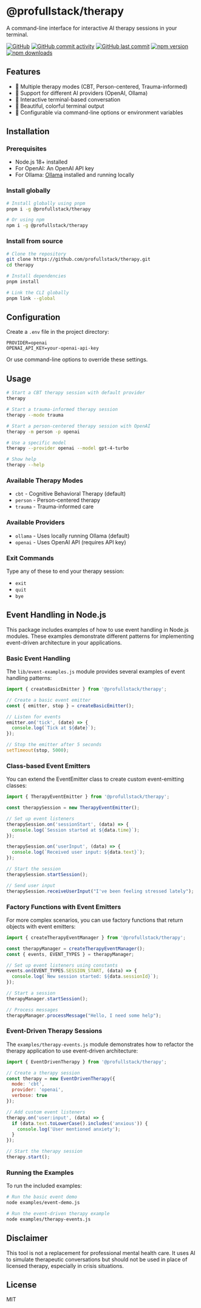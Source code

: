 # @profullstack/therapy

A command-line interface for interactive AI therapy sessions in your terminal.

[![GitHub](https://img.shields.io/github/license/profullstack/therapy)](https://github.com/profullstack/therapy/blob/master/LICENSE)
[![GitHub commit activity](https://img.shields.io/github/commit-activity/m/profullstack/therapy)](https://github.com/profullstack/therapy/pulse)
[![GitHub last commit](https://img.shields.io/github/last-commit/profullstack/therapy)](https://github.com/profullstack/therapy/commits/master)
[![npm version](https://img.shields.io/npm/v/@profullstack/therapy)](https://www.npmjs.com/package/@profullstack/therapy)
[![npm downloads](https://img.shields.io/npm/dm/@profullstack/therapy)](https://www.npmjs.com/package/@profullstack/therapy)

## Features

- 🧠 Multiple therapy modes (CBT, Person-centered, Trauma-informed)
- 🤖 Support for different AI providers (OpenAI, Ollama)
- 💬 Interactive terminal-based conversation
- 🎨 Beautiful, colorful terminal output
- 🔧 Configurable via command-line options or environment variables

## Installation

### Prerequisites

- Node.js 18+ installed
- For OpenAI: An OpenAI API key
- For Ollama: [Ollama](https://ollama.ai/) installed and running locally

### Install globally

```bash
# Install globally using pnpm
pnpm i -g @profullstack/therapy

# Or using npm
npm i -g @profullstack/therapy
```

### Install from source

```bash
# Clone the repository
git clone https://github.com/profullstack/therapy.git
cd therapy

# Install dependencies
pnpm install

# Link the CLI globally
pnpm link --global
```

## Configuration

Create a `.env` file in the project directory:

```
PROVIDER=openai
OPENAI_API_KEY=your-openai-api-key
```

Or use command-line options to override these settings.

## Usage

```bash
# Start a CBT therapy session with default provider
therapy

# Start a trauma-informed therapy session
therapy --mode trauma

# Start a person-centered therapy session with OpenAI
therapy -m person -p openai

# Use a specific model
therapy --provider openai --model gpt-4-turbo

# Show help
therapy --help
```

### Available Therapy Modes

- `cbt` - Cognitive Behavioral Therapy (default)
- `person` - Person-centered therapy
- `trauma` - Trauma-informed care

### Available Providers

- `ollama` - Uses locally running Ollama (default)
- `openai` - Uses OpenAI API (requires API key)

### Exit Commands

Type any of these to end your therapy session:
- `exit`
- `quit`
- `bye`

## Event Handling in Node.js

This package includes examples of how to use event handling in Node.js modules. These examples demonstrate different patterns for implementing event-driven architecture in your applications.

### Basic Event Handling

The `lib/event-examples.js` module provides several examples of event handling patterns:

```javascript
import { createBasicEmitter } from '@profullstack/therapy';

// Create a basic event emitter
const { emitter, stop } = createBasicEmitter();

// Listen for events
emitter.on('tick', (date) => {
  console.log(`Tick at ${date}`);
});

// Stop the emitter after 5 seconds
setTimeout(stop, 5000);
```

### Class-based Event Emitters

You can extend the EventEmitter class to create custom event-emitting classes:

```javascript
import { TherapyEventEmitter } from '@profullstack/therapy';

const therapySession = new TherapyEventEmitter();

// Set up event listeners
therapySession.on('sessionStart', (data) => {
  console.log(`Session started at ${data.time}`);
});

therapySession.on('userInput', (data) => {
  console.log(`Received user input: ${data.text}`);
});

// Start the session
therapySession.startSession();

// Send user input
therapySession.receiveUserInput("I've been feeling stressed lately");
```

### Factory Functions with Event Emitters

For more complex scenarios, you can use factory functions that return objects with event emitters:

```javascript
import { createTherapyEventManager } from '@profullstack/therapy';

const therapyManager = createTherapyEventManager();
const { events, EVENT_TYPES } = therapyManager;

// Set up event listeners using constants
events.on(EVENT_TYPES.SESSION_START, (data) => {
  console.log(`New session started: ${data.sessionId}`);
});

// Start a session
therapyManager.startSession();

// Process messages
therapyManager.processMessage("Hello, I need some help");
```

### Event-Driven Therapy Sessions

The `examples/therapy-events.js` module demonstrates how to refactor the therapy application to use event-driven architecture:

```javascript
import { EventDrivenTherapy } from '@profullstack/therapy';

// Create a therapy session
const therapy = new EventDrivenTherapy({
  mode: 'cbt',
  provider: 'openai',
  verbose: true
});

// Add custom event listeners
therapy.on('user:input', (data) => {
  if (data.text.toLowerCase().includes('anxious')) {
    console.log('User mentioned anxiety');
  }
});

// Start the therapy session
therapy.start();
```

### Running the Examples

To run the included examples:

```bash
# Run the basic event demo
node examples/event-demo.js

# Run the event-driven therapy example
node examples/therapy-events.js
```

## Disclaimer

This tool is not a replacement for professional mental health care. It uses AI to simulate therapeutic conversations but should not be used in place of licensed therapy, especially in crisis situations.

## License

MIT